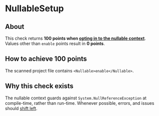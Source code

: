 # NullableSetup

## About
This check returns **100 points when [opting in to the nullable context](https://learn.microsoft.com/en-us/dotnet/csharp/nullable-references#nullable-contexts)**.  
Values other than `enable` points result in **0 points**.

## How to achieve 100 points
The scanned project file contains `<Nullable>enable</Nullable>`.

## Why this check exists
The nullable context guards against `System.NullReferenceException` at compile-time, rather than run-time.
Whenever possible, errors, and issues should [shift left](https://en.wikipedia.org/wiki/Shift-left_testing).